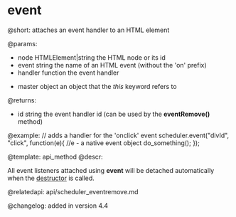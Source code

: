 event
============= 

@short: attaches an event handler to an HTML element

@params:
- node			HTMLElement|string		the HTML node or its id
- event			string					the name of an HTML event (without the 'on' prefix)
- handler		function				the event handler
* master		object					an object that the <i>this</i> keyword refers to

@returns:
- id	string		the event handler id (can be used by the <b>eventRemove()</b> method) 

@example:
// adds a handler for the 'onclick' event
scheduler.event("divId", "click", function(e){
	//e - a native event object
	do_something();
});

@template:	api_method
@descr:

All event listeners attached using **event** will be detached automatically when the [destructor](api/scheduler_destructor.md) is called.

@relatedapi:
api/scheduler_eventremove.md

@changelog:
added in version 4.4
